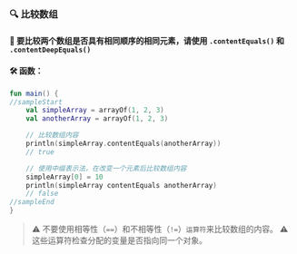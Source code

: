 ### 🔍 比较数组

#### 🧐 要比较两个数组是否具有相同顺序的相同元素，请使用 `.contentEquals()` 和 `.contentDeepEquals()`

#### 🛠️ 函数：

```kotlin
fun main() {
//sampleStart
    val simpleArray = arrayOf(1, 2, 3)
    val anotherArray = arrayOf(1, 2, 3)

    // 比较数组内容
    println(simpleArray.contentEquals(anotherArray))
    // true

    // 使用中缀表示法，在改变一个元素后比较数组内容
    simpleArray[0] = 10
    println(simpleArray contentEquals anotherArray)
    // false
//sampleEnd
}
```

> ⚠️ 不要使用相等性（`==`）和不相等性（`!=`）`运算符`来比较数组的内容。
> ⚠️ 这些运算符检查分配的变量是否指向同一个对象。
